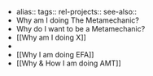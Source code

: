 - alias::
  tags::
  rel-projects::
  see-also::
- Why am I doing The Metamechanic?
- Why do I want to be a Metamechanic?
- [[Why am I doing X]]
-
- [[Why I am doing EFA]]
- [[Why & How I am doing AMT]]